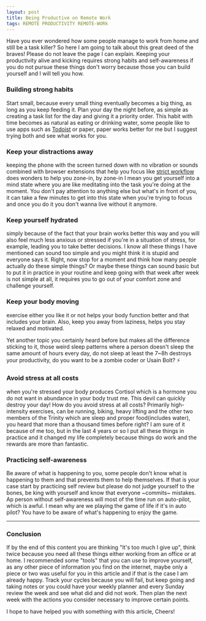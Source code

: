 ```yaml
---
layout: post
title: Being Productive on Remote Work
tags: REMOTE PRODUCTIVITY REMOTE-WORk
---
```


Have you ever wondered how some people manage to work from home and still be a task killer? So here I am going to talk about this great deed of the braves! Please do not leave the page I can explain. Keeping your productivity alive and kicking requires strong habits and self-awareness if you do not pursue these things don't worry because those you can build yourself and I will tell you how.

### Building strong habits

Start small, because every small thing eventually becomes a big thing, as long as you keep feeding it.
Plan your day the night before, as simple as creating a task list for the day and giving it a priority order.
This habit with time becomes as natural as eating or drinking water, some people like to use apps such as [Todoist](https://todoist.com/?lang=en) or paper, paper works better for me but I suggest trying both and see what works for you.

### Keep your distractions away

keeping the phone with the screen turned down with no vibration or sounds combined with
browser extensions that help you focus like [strict workflow](https://chrome.google.com/webstore/detail/strict-workflow/cgmnfnmlficgeijcalkgnnkigkefkbhd?brand=CHBD&gl=CA&gclid=CjwKCAjwza_mBRBTEiwASDWVvp9aX_4Omm2LlGhbdQWaovrCWNODsnPAom0FhQQ-In6TaefVcPwIwRoCMvYQAvD_BwE&gclsrc=aw.ds) does wonders to help you zone-in, by zone-in I mean you get yourself into a mind state where you are like meditating into
the task you're doing at the moment. You don't pay attention to anything else but what's in front of you, it can take a few minutes to get into this state when you're trying to focus and once you do it you don't wanna live without it anymore.

### Keep yourself hydrated

simply because of the fact that your brain works better this way and you will also feel much less anxious or stressed if you're in a situation of stress, for example, leading you to take better decisions. I know all these things I have mentioned can sound too simple and you might think it is stupid and everyone says it. Right, now stop for a moment and think how many people actually do these simple things?
Or maybe these things can sound basic but to put it in practice in your routine and keep going with that week after week is not simple at all, it requires you to go out of your comfort zone and challenge yourself.

### Keep your body moving

exercise either you like it or not helps your body function better and that includes your brain. Also, keep you away from laziness, helps you stay relaxed and motivated.

Yet another topic you certainly heard before but makes all the difference sticking to it, those weird sleep patterns where a person doesn't sleep the same amount of hours every day, do not sleep at least the 7~8h destroys your productivity, do you want to be a zombie coder or Usain Bolt? ⚡️

### Avoid stress at all costs

when you're stressed your body produces Cortisol which is a hormone you do not want in abundance in your body trust me. This devil can quickly destroy your day! How do you avoid stress at all costs? Primarily high-intensity exercises, can be running, biking, heavy lifting and the other two members of the Trinity which are sleep and proper food(includes water), you heard that more than a thousand times before right?
I am sure of it because of me too, but in the last 4 years or so I put all these things in practice and it changed my life completely because things do work and the rewards are more than fantastic.

### Practicing self-awareness

Be aware of what is happening to you, some people don't know what is happening to them and that prevents them to help themselves. If that is your case start by practicing self review but please do not judge yourself to the bones, be king with yourself and know that everyone ~commits~ mistakes. Ap person without self-awareness will most of the time
run on auto-pilot, which is awful. I mean why are we playing the game of life if it's in auto pilot? You have to be aware of what's happening to enjoy the game.

---

### Conclusion

If by the end of this content you are thinking "It's too much I give up", think twice because you need all these things either working from an office or at home.
I recommended some "tools" that you can use to improve yourself, as any other piece of information you find on the internet, maybe only a piece or two was useful for you in this article and if that is the case I am already happy.
Track your cycles because you will fail, but keep going and taking notes or you could have your weekly planner and every Sunday review the week and see what did and did not work. Then plan the next week with the actions you consider necessary to improve certain points.

I hope to have helped you with something with this article, Cheers!